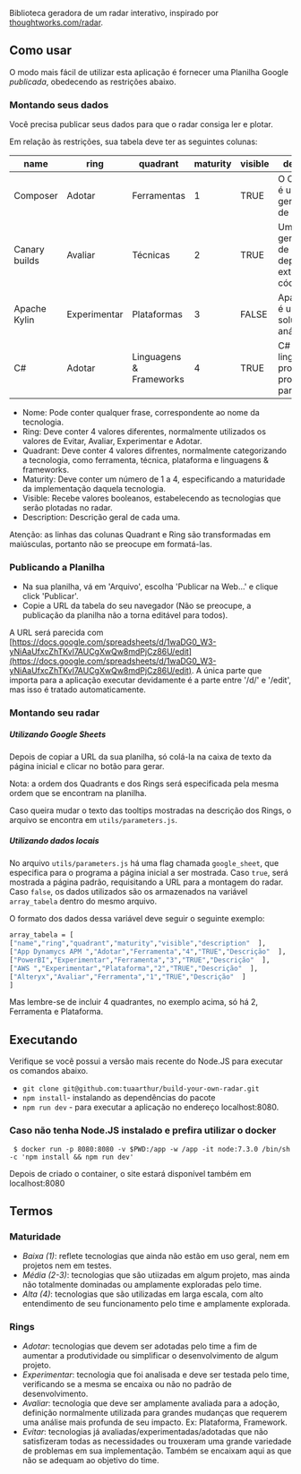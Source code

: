 Biblioteca geradora de um radar interativo, inspirado por [thoughtworks.com/radar](http://thoughtworks.com/radar).

## Como usar

O modo mais fácil de utilizar esta aplicação é fornecer uma Planilha Google *publicada*, obedecendo as restrições abaixo.

### Montando seus dados

Você precisa publicar seus dados para que o radar consiga ler e plotar.


Em relação às restrições, sua tabela deve ter as seguintes colunas:

| name          | ring   | quadrant               | maturity | visible | description                                             |
|---------------|--------|------------------------|----------|---------|---------------------------------------------------------|
| Composer      | Adotar  | Ferramentas                  |    1     |   TRUE  |O Composer é um gerenciador de  ...          |
| Canary builds | Avaliar  | Técnicas             |    2     |   TRUE  |Um gerenciador de dependências externas ao código ...       |
| Apache Kylin  | Experimentar | Plataformas              |    3     |   FALSE |Apache Kylin é uma solução de análise ...   |
| C#           | Adotar   | Linguagens & Frameworks |    4     |   TRUE  |C# é uma linguagem de programação projetada para criar ... |

* Nome: Pode conter qualquer frase, correspondente ao nome da tecnologia.
* Ring: Deve conter 4 valores diferentes, normalmente utilizados os valores de Evitar, Avaliar, Experimentar e Adotar.
* Quadrant: Deve conter 4 valores difrentes, normalmente categorizando a tecnologia, como ferramenta, técnica, plataforma e linguagens & frameworks.
* Maturity: Deve conter um número de 1 a 4, especificando a maturidade da implementação daquela tecnologia.
* Visible: Recebe valores booleanos, estabelecendo as tecnologias que serão plotadas no radar.
* Description: Descrição geral de cada uma.


Atenção: as linhas das colunas Quadrant e Ring são transformadas em maiúsculas, portanto não se preocupe em formatá-las.


### Publicando a Planilha

* Na sua planilha, vá em 'Arquivo', escolha 'Publicar na Web...' e clique click 'Publicar'.
* Copie a URL da tabela do seu navegador (Não se preocupe, a publicação da planilha não a torna editável para todos).

A URL será parecida com [https://docs.google.com/spreadsheets/d/1waDG0_W3-yNiAaUfxcZhTKvl7AUCgXwQw8mdPjCz86U/edit](https://docs.google.com/spreadsheets/d/1waDG0_W3-yNiAaUfxcZhTKvl7AUCgXwQw8mdPjCz86U/edit). A única parte que importa para a aplicação executar devidamente é a parte entre '/d/' e '/edit', mas isso é tratado automaticamente.

### Montando seu radar

##### Utilizando Google Sheets

Depois de copiar a URL da sua planilha, só colá-la na caixa de texto da página inicial e clicar no botão para gerar.

Nota: a ordem dos Quadrants e dos Rings será especificada pela mesma ordem que se encontram na planilha.

Caso queira mudar o texto das tooltips mostradas na descrição dos Rings, o arquivo se encontra em `utils/parameters.js`.

##### Utilizando dados locais

No arquivo `utils/parameters.js` há uma flag chamada `google_sheet`, que especifica para o programa a página inicial a ser mostrada. Caso `true`, será mostrada a página padrão, requisitando a URL para a montagem do radar. Caso `false`, os dados utilizados são os armazenados na variável `array_tabela` dentro do mesmo arquivo.

O formato dos dados dessa variável deve seguir o seguinte exemplo:

```sh
array_tabela = [
["name","ring","quadrant","maturity","visible","description"  ],
["App Dynamycs APM ","Adotar","Ferramenta","4","TRUE","Descrição"  ],
["PowerBI","Experimentar","Ferramenta","3","TRUE","Descrição"  ],
["AWS ","Experimentar","Plataforma","2","TRUE","Descrição"  ],
["Alteryx","Avaliar","Ferramenta","1","TRUE","Descrição"  ]
]  
```

Mas lembre-se de incluir 4 quadrantes, no exemplo acima, só há 2, Ferramenta e Plataforma.

## Executando

Verifique se você possui a versão mais recente do Node.JS para executar os comandos abaixo.

- `git clone git@github.com:tuaarthur/build-your-own-radar.git`
- `npm install`- instalando as dependências do pacote
- `npm run dev` - para executar a aplicação no endereço localhost:8080.

### Caso não tenha Node.JS instalado e prefira utilizar o docker

     $ docker run -p 8080:8080 -v $PWD:/app -w /app -it node:7.3.0 /bin/sh -c 'npm install && npm run dev'

Depois de criado o container, o site estará disponível também em localhost:8080

## Termos

### Maturidade

* *Baixa (1)*: reflete tecnologias que ainda não estão em uso geral, nem em projetos nem em testes.
* *Média (2-3)*: tecnologias que são utiizadas em algum projeto, mas ainda não totalmente dominadas ou amplamente exploradas pelo time.
* *Alta (4)*: tecnologias que são utilizadas em larga escala, com alto entendimento de seu funcionamento pelo time e amplamente explorada.

### Rings

* *Adotar*: tecnologias que devem ser adotadas pelo time a fim de aumentar a produtividade ou simplificar o desenvolvimento de algum projeto.
* *Experimentar*: tecnologia que foi analisada e deve ser testada pelo time, verificando se a mesma se encaixa ou não no padrão de desenvolvimento.
* *Avaliar*: tecnologia que deve ser amplamente avaliada para a adoção, definição normalmente utilizada para grandes mudanças que requerem uma análise mais profunda de seu impacto. Ex: Plataforma, Framework.
* *Evitar*: tecnologias já avaliadas/experimentadas/adotadas que não satisfizeram todas as necessidades ou trouxeram uma grande variedade de problemas em sua implementação. Também se encaixam aqui as que não se adequam ao objetivo do time.
